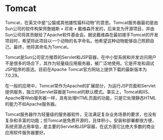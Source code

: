 # Tomcat

Tomcat，在英文中是“公猫或其他雄性猫科动物”的意思。Tomcat服务器最初是由Sun公司的软件构架师詹姆斯 • 邓肯 • 戴维森开发的，后来变为开源项目，并由Sun公司将其贡献给了Apache软件基金会。据说戴维森在最初接手Tomcat的开发项目时，希望将此项目以一个动物的名字命名。他希望这种动物能够自己照顾自己。最终，他将其命名为Tomcat。

Tomcat是Sun公司官方推荐的Servlet和JSP容器，在中小型系统和并发访问用户不是很多的场合下，其作为轻量级应用服务器，被广泛地使用。它是开发和调试JSP程序的首选。目前在Apache Tomcat官方网站上提供下载的最新版本为7.0.29。

在一般的应用中，Tomcat常作为Apache的扩展部分，为运行JSP页面和Servlet提供服务，独立的Servlet容器是Tomcat的默认模式。事实上，Tomcat和IIS、Apache等Web服务器一样，具有处理HTML页面的功能，只是它处理静态HTML的能力不如Apache服务器。

Tomcat服务器作为轻量级的服务器软件，无法满足复杂业务场景的要求，也没有复杂和丰富的功能；但Tomcat是免费开源的，且体积小，安装和部署都很方便，系统资源占用率低，是主要的Servlet和JSP容器，在这方面它比绝大多数的商业应用软件服务器要好。